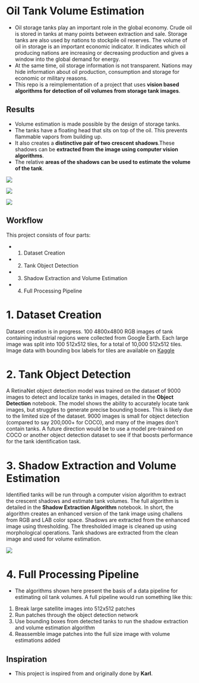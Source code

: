 # Oil Tank Volume Estimation

- Oil storage tanks play an important role in the global economy. Crude oil is stored in tanks at many points between extraction and sale. Storage 
tanks are also used by nations to stockpile oil reserves. The volume of oil in storage is an important economic indicator. It indicates which 
oil producing nations are increasing or decreasing production and gives a window into the global demand for energy. 
- At the same time, oil storage  information is not transparent. Nations may hide information about oil production, consumption and storage for economic or military reasons. 
- This repo is a reimplementation of a project that uses **vision based algorithms for detection of oil volumes from storage tank images**.

## Results

- Volume estimation is made possible by the design of storage tanks. 
- The tanks have a floating head that sits on top of the oil. This prevents 
flammable vapors from building up.
- It also creates a **distinctive pair of two crescent shadows**.These shadows can be **extracted from the image using computer vision algorithms**.
- The relative **areas of the shadows can be used to estimate the volume of the tank**.

![](https://github.com/kheyer/Oil-Tank-Volume-Estimation/blob/master/media/tanks.png)



![](https://github.com/kheyer/Oil-Tank-Volume-Estimation/blob/master/media/tank_shadows.png)



![](https://github.com/kheyer/Oil-Tank-Volume-Estimation/blob/master/media/tank_volumes.png)

## Workflow
This project consists of four parts:
* 1. Dataset Creation
* 2. Tank Object Detection
* 3. Shadow Extraction and Volume Estimation
* 4. Full Processing Pipeline

# 1. Dataset Creation

Dataset creation is in progress. 100 4800x4800 RGB images of tank containing industrial regions were collected from Google Earth. Each large 
image was split into 100 512x512 tiles, for a total of 10,000 512x512 tiles. Image data with bounding box labels for tiles are available on [Kaggle](https://www.kaggle.com/towardsentropy/oil-storage-tanks)

# 2. Tank Object Detection

A RetinaNet object detection model was trained on the dataset of 9000 images to detect and localize tanks in images, detailed in the __Object Detection__ notebook. The model shows the ability to accurately locate tank images, but struggles to generate precise bounding boxes. This is likely due to the limited size of the dataset. 9000 images is small for object detection (compared to say 200,000+ for COCO), and many of the images don't contain tanks. A future direction would be to use a model pre-trained on COCO or another object detection dataset to see if that boosts performance for the tank identification task.

# 3. Shadow Extraction and Volume Estimation

Identified tanks will be run through a computer vision algorithm to extract the crescent shadows and estimate tank volumes. The full algorithm is 
detailed in the __Shadow Extraction Algorithm__ notebook. In short, the algorithm creates an enhanced version of the tank image using 
challens from RGB and LAB color space. Shadows are extracted from the enhanced image using thresholding. The thresholded image is cleaned up 
using morphological operations. Tank shadows are extracted from the clean image and used for volume estimation.

![](https://github.com/kheyer/Oil-Tank-Volume-Estimation/blob/master/media/tank_process.png)

# 4. Full Processing Pipeline

- The algorithms shown here present the basis of a data pipeline for estimating oil tank volumes. A full pipeline would run something like this:

1. Break large satellite images into 512x512 patches
2. Run patches through the object detection network
3. Use bounding boxes from detected tanks to run the shadow extraction and volume estimation algorithm
4. Reassemble image patches into the full size image with volume estimations added

## Inspiration
- This project is inspired from and originally done by **Karl**.
